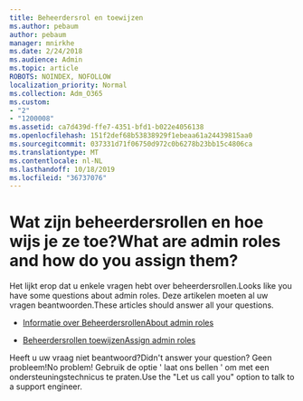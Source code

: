 ```yaml
---
title: Beheerdersrol en toewijzen
ms.author: pebaum
author: pebaum
manager: mnirkhe
ms.date: 2/24/2018
ms.audience: Admin
ms.topic: article
ROBOTS: NOINDEX, NOFOLLOW
localization_priority: Normal
ms.collection: Adm_O365
ms.custom:
- "2"
- "1200008"
ms.assetid: ca7d439d-ffe7-4351-bfd1-b022e4056138
ms.openlocfilehash: 151f2def68b53838929f1ebeaa61a24439815aa0
ms.sourcegitcommit: 037331d71f06750d972c0b6278b23bb15c4806ca
ms.translationtype: MT
ms.contentlocale: nl-NL
ms.lasthandoff: 10/18/2019
ms.locfileid: "36737076"
---
```

# <a name="what-are-admin-roles-and-how-do-you-assign-them"></a><span data-ttu-id="05b92-102">Wat zijn beheerdersrollen en hoe wijs je ze toe?</span><span class="sxs-lookup"><span data-stu-id="05b92-102">What are admin roles and how do you assign them?</span></span>

<span data-ttu-id="05b92-103">Het lijkt erop dat u enkele vragen hebt over beheerdersrollen.</span><span class="sxs-lookup"><span data-stu-id="05b92-103">Looks like you have some questions about admin roles.</span></span> <span data-ttu-id="05b92-104">Deze artikelen moeten al uw vragen beantwoorden.</span><span class="sxs-lookup"><span data-stu-id="05b92-104">These articles should answer all your questions.</span></span>
  
- [<span data-ttu-id="05b92-105">Informatie over Beheerdersrollen</span><span class="sxs-lookup"><span data-stu-id="05b92-105">About admin roles</span></span>](https://docs.microsoft.com/office365/admin/add-users/about-admin-roles)

- [<span data-ttu-id="05b92-106">Beheerdersrollen toewijzen</span><span class="sxs-lookup"><span data-stu-id="05b92-106">Assign admin roles</span></span>](https://docs.microsoft.com/office365/admin/add-users/assign-admin-roles)

<span data-ttu-id="05b92-107">Heeft u uw vraag niet beantwoord?</span><span class="sxs-lookup"><span data-stu-id="05b92-107">Didn't answer your question?</span></span> <span data-ttu-id="05b92-108">Geen probleem!</span><span class="sxs-lookup"><span data-stu-id="05b92-108">No problem!</span></span> <span data-ttu-id="05b92-109">Gebruik de optie ' laat ons bellen ' om met een ondersteuningstechnicus te praten.</span><span class="sxs-lookup"><span data-stu-id="05b92-109">Use the "Let us call you" option to talk to a support engineer.</span></span>
  